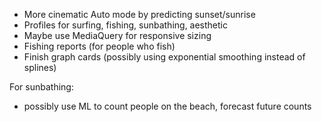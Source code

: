 - More cinematic Auto mode by predicting sunset/sunrise
- Profiles for surfing, fishing, sunbathing, aesthetic
- Maybe use MediaQuery for responsive sizing
- Fishing reports (for people who fish)
- Finish graph cards (possibly using exponential smoothing instead of splines)

For sunbathing:
- possibly use ML to count people on the beach, forecast future counts